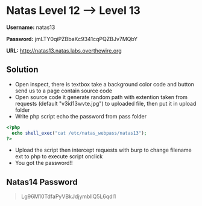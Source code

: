 # Natas Level 12 --> Level 13

**Username:** natas13

**Password:** jmLTY0qiPZBbaKc9341cqPQZBJv7MQbY  

**URL:**      http://natas13.natas.labs.overthewire.org

## Solution
* Open inspect, there is textbox take a background color code and button send us to a page contain source code
* Open source code it generate random path with extention taken from requests (default "v3id13wvte.jpg") to uploaded file, then put it in upload folder 
* Write php script echo the password from pass folder
```php
<?php
  echo shell_exec("cat /etc/natas_webpass/natas13");
?>
```
* Upload the script then intercept requests with burp to change filename ext to php to execute script onclick
* You got the password!!

## Natas14 Password
> Lg96M10TdfaPyVBkJdjymbllQ5L6qdl1
